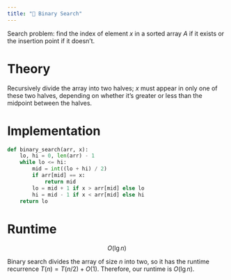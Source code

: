 ```yaml
---
title: "🔎 Binary Search"
---
```

Search problem: find the index of element $x$ in a sorted array $A$ if it exists or the insertion point if it doesn’t.

# Theory
Recursively divide the array into two halves; $x$ must appear in only one of these two halves, depending on whether it’s greater or less than the midpoint between the halves.

# Implementation
```python
def binary_search(arr, x):
	lo, hi = 0, len(arr) - 1
	while lo <= hi:
		mid = int((lo + hi) / 2)
		if arr[mid] == x:
			return mid
		lo = mid + 1 if x > arr[mid] else lo
		hi = mid - 1 if x < arr[mid] else hi
	return lo
```

# Runtime
$$ O(\lg n) $$

Binary search divides the array of size $n$ into two, so it has the runtime recurrence $T(n) = T(n/2) + O(1)$. Therefore, our runtime is $O(\lg n)$.